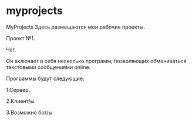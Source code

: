 # myprojects

MyProjects
Здесь размещаются мои рабочие проекты.

Проект №1.

Чат.

Он включает в себя несколько программ, позволяющих обмениваться текстовыми сообщениями online.

Программы будут следующие:

1.Сервер.

2.Клиент/ы.

3.Возможно бот/ы.
